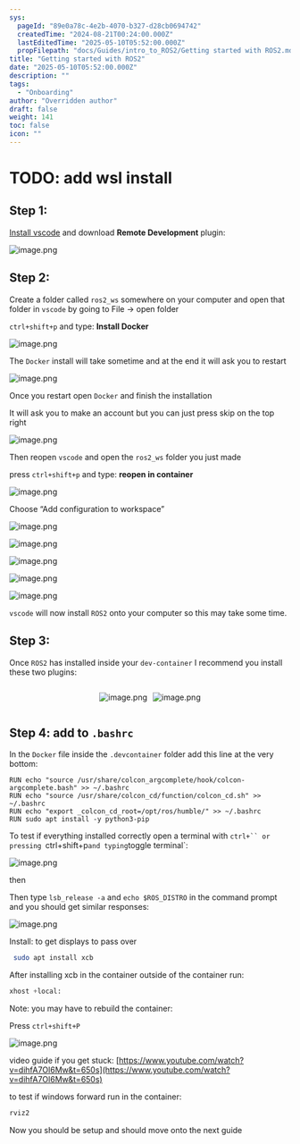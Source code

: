 ```yaml
---
sys:
  pageId: "89e0a78c-4e2b-4070-b327-d28cb0694742"
  createdTime: "2024-08-21T00:24:00.000Z"
  lastEditedTime: "2025-05-10T05:52:00.000Z"
  propFilepath: "docs/Guides/intro_to_ROS2/Getting started with ROS2.md"
title: "Getting started with ROS2"
date: "2025-05-10T05:52:00.000Z"
description: ""
tags:
  - "Onboarding"
author: "Overridden author"
draft: false
weight: 141
toc: false
icon: ""
---
```


# TODO: add wsl install

## Step 1:

[Install vscode](https://code.visualstudio.com/download) and download **Remote Development** plugin:

![image.png](https://prod-files-secure.s3.us-west-2.amazonaws.com/d518164a-d88e-44d1-a4ee-3adb3bd8bce0/efb52993-1881-4a40-b95e-6f020334f022/image.png?X-Amz-Algorithm=AWS4-HMAC-SHA256&X-Amz-Content-Sha256=UNSIGNED-PAYLOAD&X-Amz-Credential=ASIAZI2LB466W3SNLUJU%2F20250626%2Fus-west-2%2Fs3%2Faws4_request&X-Amz-Date=20250626T024044Z&X-Amz-Expires=3600&X-Amz-Security-Token=IQoJb3JpZ2luX2VjEFsaCXVzLXdlc3QtMiJGMEQCIHVV7VCKTsLTCbe7QGYXe%2FDhxzvjiLqknxVQu%2BGIQnGoAiAfOobJvDHoCS5t3chPNFSqR%2BMmSynEgL04W8%2Bg%2B1xclCr%2FAwhUEAAaDDYzNzQyMzE4MzgwNSIMe%2BJxySUCqy2j1fPlKtwDsG5oElhpNnO%2F7GWgTVNjjE6imLTfuckIMAyDzL5zwIvLJKAibm%2FG9bWnfxiBRl6LmamXdYEWe90KWHxllGmzxZEA037mLxaokJwKOdEncMA1UANA64z2tfMt53QF8DurQZmJnbS9d9F3ATyvi54pJBTBDwUk%2FbByxzEu%2BC4HU6DNMH774WyvraV0HWV45N9aoFXW%2FiNpleOYl6w0RSczOPmg1dc%2BAvqg%2FuT2Ve8wRnNeTPdlgTCQHS0GIN5vJ24UwoEewGwutAaXjVmCsGA9Cb41bT7AAkmpFEMhj3Kg2yswjcst9iYUnCr0xiNHY7MMBs%2FR2nkHufAXAP2o%2FJLT8%2BdDYWSuPIhr3PHrv7PCC9cq8%2Bo28lRRGhNsDa%2BHUugsePuiKD5ESKKwm%2BJmHt9Hr1iIWomUfsOLguEjhUfXb2IKrRblLPx6pj%2BNrM2NiIJtwxp33lV%2Bdk4WwerBVQi9ec6poEjPuITWjqKWbtbYciDwidlZNVriXpkVk0jinziPFSu3Ri9MYpnHizehinjKO1sYPxTvqMEyXfM5JDdPZGLNIsZ2OxCcwnultu%2B64NDlQep48ExPof%2BMHL2atuOdbHJ4LgrOpK8kRVkEDJzk3r1pVfafykKm%2FrBcwRkwpd7ywgY6pgHE%2FHHtnI8jnjJQdLf3OyABtr3coc7hmJvxD9hVeqONm4zZInVJ3Ezps9pdfRd5ZlcMJM3d8Ih77lUhbTcXQrA2fz%2FHqnobvgIvc%2F6aca%2F%2FOCvabw1yTfOoAuzWQxFOWgAGqL76%2BK139gasFMNeilh2xyO8VZKFRHLuqVdyv0z7eFFdbTOFcCqMJ%2BPhuAU%2BPu08yzKiIANZTYwDpEPyuUR1nGCB%2Boqz&X-Amz-Signature=c6b8c599890b3b0ec48dbb6a646fc0c61e1355a5937362f06495965b6746d5d4&X-Amz-SignedHeaders=host&x-amz-checksum-mode=ENABLED&x-id=GetObject)

## Step 2:

Create a folder called `ros2_ws` somewhere on your computer and open that folder in `vscode` by going to File → open folder 

`ctrl+shift+p` and type: **Install Docker**

![image.png](https://prod-files-secure.s3.us-west-2.amazonaws.com/d518164a-d88e-44d1-a4ee-3adb3bd8bce0/2269dc0e-1cd5-47ff-bceb-c04ad9b2eab0/image.png?X-Amz-Algorithm=AWS4-HMAC-SHA256&X-Amz-Content-Sha256=UNSIGNED-PAYLOAD&X-Amz-Credential=ASIAZI2LB466W3SNLUJU%2F20250626%2Fus-west-2%2Fs3%2Faws4_request&X-Amz-Date=20250626T024044Z&X-Amz-Expires=3600&X-Amz-Security-Token=IQoJb3JpZ2luX2VjEFsaCXVzLXdlc3QtMiJGMEQCIHVV7VCKTsLTCbe7QGYXe%2FDhxzvjiLqknxVQu%2BGIQnGoAiAfOobJvDHoCS5t3chPNFSqR%2BMmSynEgL04W8%2Bg%2B1xclCr%2FAwhUEAAaDDYzNzQyMzE4MzgwNSIMe%2BJxySUCqy2j1fPlKtwDsG5oElhpNnO%2F7GWgTVNjjE6imLTfuckIMAyDzL5zwIvLJKAibm%2FG9bWnfxiBRl6LmamXdYEWe90KWHxllGmzxZEA037mLxaokJwKOdEncMA1UANA64z2tfMt53QF8DurQZmJnbS9d9F3ATyvi54pJBTBDwUk%2FbByxzEu%2BC4HU6DNMH774WyvraV0HWV45N9aoFXW%2FiNpleOYl6w0RSczOPmg1dc%2BAvqg%2FuT2Ve8wRnNeTPdlgTCQHS0GIN5vJ24UwoEewGwutAaXjVmCsGA9Cb41bT7AAkmpFEMhj3Kg2yswjcst9iYUnCr0xiNHY7MMBs%2FR2nkHufAXAP2o%2FJLT8%2BdDYWSuPIhr3PHrv7PCC9cq8%2Bo28lRRGhNsDa%2BHUugsePuiKD5ESKKwm%2BJmHt9Hr1iIWomUfsOLguEjhUfXb2IKrRblLPx6pj%2BNrM2NiIJtwxp33lV%2Bdk4WwerBVQi9ec6poEjPuITWjqKWbtbYciDwidlZNVriXpkVk0jinziPFSu3Ri9MYpnHizehinjKO1sYPxTvqMEyXfM5JDdPZGLNIsZ2OxCcwnultu%2B64NDlQep48ExPof%2BMHL2atuOdbHJ4LgrOpK8kRVkEDJzk3r1pVfafykKm%2FrBcwRkwpd7ywgY6pgHE%2FHHtnI8jnjJQdLf3OyABtr3coc7hmJvxD9hVeqONm4zZInVJ3Ezps9pdfRd5ZlcMJM3d8Ih77lUhbTcXQrA2fz%2FHqnobvgIvc%2F6aca%2F%2FOCvabw1yTfOoAuzWQxFOWgAGqL76%2BK139gasFMNeilh2xyO8VZKFRHLuqVdyv0z7eFFdbTOFcCqMJ%2BPhuAU%2BPu08yzKiIANZTYwDpEPyuUR1nGCB%2Boqz&X-Amz-Signature=b6fd07f31e8308bcb6b4b8a5ed39119339bc0b1f8ef50091fe54005f0f921fc4&X-Amz-SignedHeaders=host&x-amz-checksum-mode=ENABLED&x-id=GetObject)

The `Docker` install will take sometime and at the end it will ask you to restart

![image.png](https://prod-files-secure.s3.us-west-2.amazonaws.com/d518164a-d88e-44d1-a4ee-3adb3bd8bce0/ed233f78-be33-4b1f-b89c-9c346c0e961e/image.png?X-Amz-Algorithm=AWS4-HMAC-SHA256&X-Amz-Content-Sha256=UNSIGNED-PAYLOAD&X-Amz-Credential=ASIAZI2LB466W3SNLUJU%2F20250626%2Fus-west-2%2Fs3%2Faws4_request&X-Amz-Date=20250626T024044Z&X-Amz-Expires=3600&X-Amz-Security-Token=IQoJb3JpZ2luX2VjEFsaCXVzLXdlc3QtMiJGMEQCIHVV7VCKTsLTCbe7QGYXe%2FDhxzvjiLqknxVQu%2BGIQnGoAiAfOobJvDHoCS5t3chPNFSqR%2BMmSynEgL04W8%2Bg%2B1xclCr%2FAwhUEAAaDDYzNzQyMzE4MzgwNSIMe%2BJxySUCqy2j1fPlKtwDsG5oElhpNnO%2F7GWgTVNjjE6imLTfuckIMAyDzL5zwIvLJKAibm%2FG9bWnfxiBRl6LmamXdYEWe90KWHxllGmzxZEA037mLxaokJwKOdEncMA1UANA64z2tfMt53QF8DurQZmJnbS9d9F3ATyvi54pJBTBDwUk%2FbByxzEu%2BC4HU6DNMH774WyvraV0HWV45N9aoFXW%2FiNpleOYl6w0RSczOPmg1dc%2BAvqg%2FuT2Ve8wRnNeTPdlgTCQHS0GIN5vJ24UwoEewGwutAaXjVmCsGA9Cb41bT7AAkmpFEMhj3Kg2yswjcst9iYUnCr0xiNHY7MMBs%2FR2nkHufAXAP2o%2FJLT8%2BdDYWSuPIhr3PHrv7PCC9cq8%2Bo28lRRGhNsDa%2BHUugsePuiKD5ESKKwm%2BJmHt9Hr1iIWomUfsOLguEjhUfXb2IKrRblLPx6pj%2BNrM2NiIJtwxp33lV%2Bdk4WwerBVQi9ec6poEjPuITWjqKWbtbYciDwidlZNVriXpkVk0jinziPFSu3Ri9MYpnHizehinjKO1sYPxTvqMEyXfM5JDdPZGLNIsZ2OxCcwnultu%2B64NDlQep48ExPof%2BMHL2atuOdbHJ4LgrOpK8kRVkEDJzk3r1pVfafykKm%2FrBcwRkwpd7ywgY6pgHE%2FHHtnI8jnjJQdLf3OyABtr3coc7hmJvxD9hVeqONm4zZInVJ3Ezps9pdfRd5ZlcMJM3d8Ih77lUhbTcXQrA2fz%2FHqnobvgIvc%2F6aca%2F%2FOCvabw1yTfOoAuzWQxFOWgAGqL76%2BK139gasFMNeilh2xyO8VZKFRHLuqVdyv0z7eFFdbTOFcCqMJ%2BPhuAU%2BPu08yzKiIANZTYwDpEPyuUR1nGCB%2Boqz&X-Amz-Signature=096ade21cca06adcda2751127ddccfcbb3f027399f3cfe5ba09d147306ddd334&X-Amz-SignedHeaders=host&x-amz-checksum-mode=ENABLED&x-id=GetObject)

Once you restart open `Docker` and finish the installation

It will ask you to make an account but you can just press skip on the top right

![image.png](https://prod-files-secure.s3.us-west-2.amazonaws.com/d518164a-d88e-44d1-a4ee-3adb3bd8bce0/21010ad9-1659-4fd9-9f59-9932a09b2a3d/image.png?X-Amz-Algorithm=AWS4-HMAC-SHA256&X-Amz-Content-Sha256=UNSIGNED-PAYLOAD&X-Amz-Credential=ASIAZI2LB466W3SNLUJU%2F20250626%2Fus-west-2%2Fs3%2Faws4_request&X-Amz-Date=20250626T024045Z&X-Amz-Expires=3600&X-Amz-Security-Token=IQoJb3JpZ2luX2VjEFsaCXVzLXdlc3QtMiJGMEQCIHVV7VCKTsLTCbe7QGYXe%2FDhxzvjiLqknxVQu%2BGIQnGoAiAfOobJvDHoCS5t3chPNFSqR%2BMmSynEgL04W8%2Bg%2B1xclCr%2FAwhUEAAaDDYzNzQyMzE4MzgwNSIMe%2BJxySUCqy2j1fPlKtwDsG5oElhpNnO%2F7GWgTVNjjE6imLTfuckIMAyDzL5zwIvLJKAibm%2FG9bWnfxiBRl6LmamXdYEWe90KWHxllGmzxZEA037mLxaokJwKOdEncMA1UANA64z2tfMt53QF8DurQZmJnbS9d9F3ATyvi54pJBTBDwUk%2FbByxzEu%2BC4HU6DNMH774WyvraV0HWV45N9aoFXW%2FiNpleOYl6w0RSczOPmg1dc%2BAvqg%2FuT2Ve8wRnNeTPdlgTCQHS0GIN5vJ24UwoEewGwutAaXjVmCsGA9Cb41bT7AAkmpFEMhj3Kg2yswjcst9iYUnCr0xiNHY7MMBs%2FR2nkHufAXAP2o%2FJLT8%2BdDYWSuPIhr3PHrv7PCC9cq8%2Bo28lRRGhNsDa%2BHUugsePuiKD5ESKKwm%2BJmHt9Hr1iIWomUfsOLguEjhUfXb2IKrRblLPx6pj%2BNrM2NiIJtwxp33lV%2Bdk4WwerBVQi9ec6poEjPuITWjqKWbtbYciDwidlZNVriXpkVk0jinziPFSu3Ri9MYpnHizehinjKO1sYPxTvqMEyXfM5JDdPZGLNIsZ2OxCcwnultu%2B64NDlQep48ExPof%2BMHL2atuOdbHJ4LgrOpK8kRVkEDJzk3r1pVfafykKm%2FrBcwRkwpd7ywgY6pgHE%2FHHtnI8jnjJQdLf3OyABtr3coc7hmJvxD9hVeqONm4zZInVJ3Ezps9pdfRd5ZlcMJM3d8Ih77lUhbTcXQrA2fz%2FHqnobvgIvc%2F6aca%2F%2FOCvabw1yTfOoAuzWQxFOWgAGqL76%2BK139gasFMNeilh2xyO8VZKFRHLuqVdyv0z7eFFdbTOFcCqMJ%2BPhuAU%2BPu08yzKiIANZTYwDpEPyuUR1nGCB%2Boqz&X-Amz-Signature=3e6e43a2913583b4f371535a9b0014a34cba9380f07fd85df45f3d2e4e0bc0d2&X-Amz-SignedHeaders=host&x-amz-checksum-mode=ENABLED&x-id=GetObject)

Then reopen `vscode` and open the `ros2_ws` folder you just made

press `ctrl+shift+p` and type: **reopen in container**

![image.png](https://prod-files-secure.s3.us-west-2.amazonaws.com/d518164a-d88e-44d1-a4ee-3adb3bd8bce0/4e93b8c2-41ad-488c-8095-c74205196118/image.png?X-Amz-Algorithm=AWS4-HMAC-SHA256&X-Amz-Content-Sha256=UNSIGNED-PAYLOAD&X-Amz-Credential=ASIAZI2LB466W3SNLUJU%2F20250626%2Fus-west-2%2Fs3%2Faws4_request&X-Amz-Date=20250626T024044Z&X-Amz-Expires=3600&X-Amz-Security-Token=IQoJb3JpZ2luX2VjEFsaCXVzLXdlc3QtMiJGMEQCIHVV7VCKTsLTCbe7QGYXe%2FDhxzvjiLqknxVQu%2BGIQnGoAiAfOobJvDHoCS5t3chPNFSqR%2BMmSynEgL04W8%2Bg%2B1xclCr%2FAwhUEAAaDDYzNzQyMzE4MzgwNSIMe%2BJxySUCqy2j1fPlKtwDsG5oElhpNnO%2F7GWgTVNjjE6imLTfuckIMAyDzL5zwIvLJKAibm%2FG9bWnfxiBRl6LmamXdYEWe90KWHxllGmzxZEA037mLxaokJwKOdEncMA1UANA64z2tfMt53QF8DurQZmJnbS9d9F3ATyvi54pJBTBDwUk%2FbByxzEu%2BC4HU6DNMH774WyvraV0HWV45N9aoFXW%2FiNpleOYl6w0RSczOPmg1dc%2BAvqg%2FuT2Ve8wRnNeTPdlgTCQHS0GIN5vJ24UwoEewGwutAaXjVmCsGA9Cb41bT7AAkmpFEMhj3Kg2yswjcst9iYUnCr0xiNHY7MMBs%2FR2nkHufAXAP2o%2FJLT8%2BdDYWSuPIhr3PHrv7PCC9cq8%2Bo28lRRGhNsDa%2BHUugsePuiKD5ESKKwm%2BJmHt9Hr1iIWomUfsOLguEjhUfXb2IKrRblLPx6pj%2BNrM2NiIJtwxp33lV%2Bdk4WwerBVQi9ec6poEjPuITWjqKWbtbYciDwidlZNVriXpkVk0jinziPFSu3Ri9MYpnHizehinjKO1sYPxTvqMEyXfM5JDdPZGLNIsZ2OxCcwnultu%2B64NDlQep48ExPof%2BMHL2atuOdbHJ4LgrOpK8kRVkEDJzk3r1pVfafykKm%2FrBcwRkwpd7ywgY6pgHE%2FHHtnI8jnjJQdLf3OyABtr3coc7hmJvxD9hVeqONm4zZInVJ3Ezps9pdfRd5ZlcMJM3d8Ih77lUhbTcXQrA2fz%2FHqnobvgIvc%2F6aca%2F%2FOCvabw1yTfOoAuzWQxFOWgAGqL76%2BK139gasFMNeilh2xyO8VZKFRHLuqVdyv0z7eFFdbTOFcCqMJ%2BPhuAU%2BPu08yzKiIANZTYwDpEPyuUR1nGCB%2Boqz&X-Amz-Signature=a674f09a7b7b9fd6abcd585c1b17e51b1a1377f7b7cefbd773ec38f44b01f62a&X-Amz-SignedHeaders=host&x-amz-checksum-mode=ENABLED&x-id=GetObject)

Choose “Add configuration to workspace”

![image.png](https://prod-files-secure.s3.us-west-2.amazonaws.com/d518164a-d88e-44d1-a4ee-3adb3bd8bce0/9560b282-5060-4989-ba37-97e7b2c22476/image.png?X-Amz-Algorithm=AWS4-HMAC-SHA256&X-Amz-Content-Sha256=UNSIGNED-PAYLOAD&X-Amz-Credential=ASIAZI2LB466W3SNLUJU%2F20250626%2Fus-west-2%2Fs3%2Faws4_request&X-Amz-Date=20250626T024045Z&X-Amz-Expires=3600&X-Amz-Security-Token=IQoJb3JpZ2luX2VjEFsaCXVzLXdlc3QtMiJGMEQCIHVV7VCKTsLTCbe7QGYXe%2FDhxzvjiLqknxVQu%2BGIQnGoAiAfOobJvDHoCS5t3chPNFSqR%2BMmSynEgL04W8%2Bg%2B1xclCr%2FAwhUEAAaDDYzNzQyMzE4MzgwNSIMe%2BJxySUCqy2j1fPlKtwDsG5oElhpNnO%2F7GWgTVNjjE6imLTfuckIMAyDzL5zwIvLJKAibm%2FG9bWnfxiBRl6LmamXdYEWe90KWHxllGmzxZEA037mLxaokJwKOdEncMA1UANA64z2tfMt53QF8DurQZmJnbS9d9F3ATyvi54pJBTBDwUk%2FbByxzEu%2BC4HU6DNMH774WyvraV0HWV45N9aoFXW%2FiNpleOYl6w0RSczOPmg1dc%2BAvqg%2FuT2Ve8wRnNeTPdlgTCQHS0GIN5vJ24UwoEewGwutAaXjVmCsGA9Cb41bT7AAkmpFEMhj3Kg2yswjcst9iYUnCr0xiNHY7MMBs%2FR2nkHufAXAP2o%2FJLT8%2BdDYWSuPIhr3PHrv7PCC9cq8%2Bo28lRRGhNsDa%2BHUugsePuiKD5ESKKwm%2BJmHt9Hr1iIWomUfsOLguEjhUfXb2IKrRblLPx6pj%2BNrM2NiIJtwxp33lV%2Bdk4WwerBVQi9ec6poEjPuITWjqKWbtbYciDwidlZNVriXpkVk0jinziPFSu3Ri9MYpnHizehinjKO1sYPxTvqMEyXfM5JDdPZGLNIsZ2OxCcwnultu%2B64NDlQep48ExPof%2BMHL2atuOdbHJ4LgrOpK8kRVkEDJzk3r1pVfafykKm%2FrBcwRkwpd7ywgY6pgHE%2FHHtnI8jnjJQdLf3OyABtr3coc7hmJvxD9hVeqONm4zZInVJ3Ezps9pdfRd5ZlcMJM3d8Ih77lUhbTcXQrA2fz%2FHqnobvgIvc%2F6aca%2F%2FOCvabw1yTfOoAuzWQxFOWgAGqL76%2BK139gasFMNeilh2xyO8VZKFRHLuqVdyv0z7eFFdbTOFcCqMJ%2BPhuAU%2BPu08yzKiIANZTYwDpEPyuUR1nGCB%2Boqz&X-Amz-Signature=219b31efa76144cf6fd70f21289de7aff04fee04acbee616ff708137a5b02953&X-Amz-SignedHeaders=host&x-amz-checksum-mode=ENABLED&x-id=GetObject)

![image.png](https://prod-files-secure.s3.us-west-2.amazonaws.com/d518164a-d88e-44d1-a4ee-3adb3bd8bce0/2ee63f81-886b-48e8-a553-dc6e5eac99e4/image.png?X-Amz-Algorithm=AWS4-HMAC-SHA256&X-Amz-Content-Sha256=UNSIGNED-PAYLOAD&X-Amz-Credential=ASIAZI2LB466W3SNLUJU%2F20250626%2Fus-west-2%2Fs3%2Faws4_request&X-Amz-Date=20250626T024044Z&X-Amz-Expires=3600&X-Amz-Security-Token=IQoJb3JpZ2luX2VjEFsaCXVzLXdlc3QtMiJGMEQCIHVV7VCKTsLTCbe7QGYXe%2FDhxzvjiLqknxVQu%2BGIQnGoAiAfOobJvDHoCS5t3chPNFSqR%2BMmSynEgL04W8%2Bg%2B1xclCr%2FAwhUEAAaDDYzNzQyMzE4MzgwNSIMe%2BJxySUCqy2j1fPlKtwDsG5oElhpNnO%2F7GWgTVNjjE6imLTfuckIMAyDzL5zwIvLJKAibm%2FG9bWnfxiBRl6LmamXdYEWe90KWHxllGmzxZEA037mLxaokJwKOdEncMA1UANA64z2tfMt53QF8DurQZmJnbS9d9F3ATyvi54pJBTBDwUk%2FbByxzEu%2BC4HU6DNMH774WyvraV0HWV45N9aoFXW%2FiNpleOYl6w0RSczOPmg1dc%2BAvqg%2FuT2Ve8wRnNeTPdlgTCQHS0GIN5vJ24UwoEewGwutAaXjVmCsGA9Cb41bT7AAkmpFEMhj3Kg2yswjcst9iYUnCr0xiNHY7MMBs%2FR2nkHufAXAP2o%2FJLT8%2BdDYWSuPIhr3PHrv7PCC9cq8%2Bo28lRRGhNsDa%2BHUugsePuiKD5ESKKwm%2BJmHt9Hr1iIWomUfsOLguEjhUfXb2IKrRblLPx6pj%2BNrM2NiIJtwxp33lV%2Bdk4WwerBVQi9ec6poEjPuITWjqKWbtbYciDwidlZNVriXpkVk0jinziPFSu3Ri9MYpnHizehinjKO1sYPxTvqMEyXfM5JDdPZGLNIsZ2OxCcwnultu%2B64NDlQep48ExPof%2BMHL2atuOdbHJ4LgrOpK8kRVkEDJzk3r1pVfafykKm%2FrBcwRkwpd7ywgY6pgHE%2FHHtnI8jnjJQdLf3OyABtr3coc7hmJvxD9hVeqONm4zZInVJ3Ezps9pdfRd5ZlcMJM3d8Ih77lUhbTcXQrA2fz%2FHqnobvgIvc%2F6aca%2F%2FOCvabw1yTfOoAuzWQxFOWgAGqL76%2BK139gasFMNeilh2xyO8VZKFRHLuqVdyv0z7eFFdbTOFcCqMJ%2BPhuAU%2BPu08yzKiIANZTYwDpEPyuUR1nGCB%2Boqz&X-Amz-Signature=905a1bdbeab2b6acf8f6e4efe7f7e94750a818608218904e71432a3a579a8e9b&X-Amz-SignedHeaders=host&x-amz-checksum-mode=ENABLED&x-id=GetObject)

![image.png](https://prod-files-secure.s3.us-west-2.amazonaws.com/d518164a-d88e-44d1-a4ee-3adb3bd8bce0/ae1580b2-b048-407e-aed9-b584224a7a04/image.png?X-Amz-Algorithm=AWS4-HMAC-SHA256&X-Amz-Content-Sha256=UNSIGNED-PAYLOAD&X-Amz-Credential=ASIAZI2LB466W3SNLUJU%2F20250626%2Fus-west-2%2Fs3%2Faws4_request&X-Amz-Date=20250626T024044Z&X-Amz-Expires=3600&X-Amz-Security-Token=IQoJb3JpZ2luX2VjEFsaCXVzLXdlc3QtMiJGMEQCIHVV7VCKTsLTCbe7QGYXe%2FDhxzvjiLqknxVQu%2BGIQnGoAiAfOobJvDHoCS5t3chPNFSqR%2BMmSynEgL04W8%2Bg%2B1xclCr%2FAwhUEAAaDDYzNzQyMzE4MzgwNSIMe%2BJxySUCqy2j1fPlKtwDsG5oElhpNnO%2F7GWgTVNjjE6imLTfuckIMAyDzL5zwIvLJKAibm%2FG9bWnfxiBRl6LmamXdYEWe90KWHxllGmzxZEA037mLxaokJwKOdEncMA1UANA64z2tfMt53QF8DurQZmJnbS9d9F3ATyvi54pJBTBDwUk%2FbByxzEu%2BC4HU6DNMH774WyvraV0HWV45N9aoFXW%2FiNpleOYl6w0RSczOPmg1dc%2BAvqg%2FuT2Ve8wRnNeTPdlgTCQHS0GIN5vJ24UwoEewGwutAaXjVmCsGA9Cb41bT7AAkmpFEMhj3Kg2yswjcst9iYUnCr0xiNHY7MMBs%2FR2nkHufAXAP2o%2FJLT8%2BdDYWSuPIhr3PHrv7PCC9cq8%2Bo28lRRGhNsDa%2BHUugsePuiKD5ESKKwm%2BJmHt9Hr1iIWomUfsOLguEjhUfXb2IKrRblLPx6pj%2BNrM2NiIJtwxp33lV%2Bdk4WwerBVQi9ec6poEjPuITWjqKWbtbYciDwidlZNVriXpkVk0jinziPFSu3Ri9MYpnHizehinjKO1sYPxTvqMEyXfM5JDdPZGLNIsZ2OxCcwnultu%2B64NDlQep48ExPof%2BMHL2atuOdbHJ4LgrOpK8kRVkEDJzk3r1pVfafykKm%2FrBcwRkwpd7ywgY6pgHE%2FHHtnI8jnjJQdLf3OyABtr3coc7hmJvxD9hVeqONm4zZInVJ3Ezps9pdfRd5ZlcMJM3d8Ih77lUhbTcXQrA2fz%2FHqnobvgIvc%2F6aca%2F%2FOCvabw1yTfOoAuzWQxFOWgAGqL76%2BK139gasFMNeilh2xyO8VZKFRHLuqVdyv0z7eFFdbTOFcCqMJ%2BPhuAU%2BPu08yzKiIANZTYwDpEPyuUR1nGCB%2Boqz&X-Amz-Signature=c83a7d7a6c783d73c224a0d7a32359faccdbfd04dc22bb60fcdc5d187ad8ba31&X-Amz-SignedHeaders=host&x-amz-checksum-mode=ENABLED&x-id=GetObject)

![image.png](https://prod-files-secure.s3.us-west-2.amazonaws.com/d518164a-d88e-44d1-a4ee-3adb3bd8bce0/53255b28-f75e-430f-b9e3-c0ac8577e42b/image.png?X-Amz-Algorithm=AWS4-HMAC-SHA256&X-Amz-Content-Sha256=UNSIGNED-PAYLOAD&X-Amz-Credential=ASIAZI2LB466W3SNLUJU%2F20250626%2Fus-west-2%2Fs3%2Faws4_request&X-Amz-Date=20250626T024044Z&X-Amz-Expires=3600&X-Amz-Security-Token=IQoJb3JpZ2luX2VjEFsaCXVzLXdlc3QtMiJGMEQCIHVV7VCKTsLTCbe7QGYXe%2FDhxzvjiLqknxVQu%2BGIQnGoAiAfOobJvDHoCS5t3chPNFSqR%2BMmSynEgL04W8%2Bg%2B1xclCr%2FAwhUEAAaDDYzNzQyMzE4MzgwNSIMe%2BJxySUCqy2j1fPlKtwDsG5oElhpNnO%2F7GWgTVNjjE6imLTfuckIMAyDzL5zwIvLJKAibm%2FG9bWnfxiBRl6LmamXdYEWe90KWHxllGmzxZEA037mLxaokJwKOdEncMA1UANA64z2tfMt53QF8DurQZmJnbS9d9F3ATyvi54pJBTBDwUk%2FbByxzEu%2BC4HU6DNMH774WyvraV0HWV45N9aoFXW%2FiNpleOYl6w0RSczOPmg1dc%2BAvqg%2FuT2Ve8wRnNeTPdlgTCQHS0GIN5vJ24UwoEewGwutAaXjVmCsGA9Cb41bT7AAkmpFEMhj3Kg2yswjcst9iYUnCr0xiNHY7MMBs%2FR2nkHufAXAP2o%2FJLT8%2BdDYWSuPIhr3PHrv7PCC9cq8%2Bo28lRRGhNsDa%2BHUugsePuiKD5ESKKwm%2BJmHt9Hr1iIWomUfsOLguEjhUfXb2IKrRblLPx6pj%2BNrM2NiIJtwxp33lV%2Bdk4WwerBVQi9ec6poEjPuITWjqKWbtbYciDwidlZNVriXpkVk0jinziPFSu3Ri9MYpnHizehinjKO1sYPxTvqMEyXfM5JDdPZGLNIsZ2OxCcwnultu%2B64NDlQep48ExPof%2BMHL2atuOdbHJ4LgrOpK8kRVkEDJzk3r1pVfafykKm%2FrBcwRkwpd7ywgY6pgHE%2FHHtnI8jnjJQdLf3OyABtr3coc7hmJvxD9hVeqONm4zZInVJ3Ezps9pdfRd5ZlcMJM3d8Ih77lUhbTcXQrA2fz%2FHqnobvgIvc%2F6aca%2F%2FOCvabw1yTfOoAuzWQxFOWgAGqL76%2BK139gasFMNeilh2xyO8VZKFRHLuqVdyv0z7eFFdbTOFcCqMJ%2BPhuAU%2BPu08yzKiIANZTYwDpEPyuUR1nGCB%2Boqz&X-Amz-Signature=2e3e5bb011cae130b132a404b18e59bbcdeb2d5162c9f19b54bbfd5b77213072&X-Amz-SignedHeaders=host&x-amz-checksum-mode=ENABLED&x-id=GetObject)

![image.png](https://prod-files-secure.s3.us-west-2.amazonaws.com/d518164a-d88e-44d1-a4ee-3adb3bd8bce0/7c562767-5af9-4ffb-97d1-327bcdf4ee00/image.png?X-Amz-Algorithm=AWS4-HMAC-SHA256&X-Amz-Content-Sha256=UNSIGNED-PAYLOAD&X-Amz-Credential=ASIAZI2LB466W3SNLUJU%2F20250626%2Fus-west-2%2Fs3%2Faws4_request&X-Amz-Date=20250626T024045Z&X-Amz-Expires=3600&X-Amz-Security-Token=IQoJb3JpZ2luX2VjEFsaCXVzLXdlc3QtMiJGMEQCIHVV7VCKTsLTCbe7QGYXe%2FDhxzvjiLqknxVQu%2BGIQnGoAiAfOobJvDHoCS5t3chPNFSqR%2BMmSynEgL04W8%2Bg%2B1xclCr%2FAwhUEAAaDDYzNzQyMzE4MzgwNSIMe%2BJxySUCqy2j1fPlKtwDsG5oElhpNnO%2F7GWgTVNjjE6imLTfuckIMAyDzL5zwIvLJKAibm%2FG9bWnfxiBRl6LmamXdYEWe90KWHxllGmzxZEA037mLxaokJwKOdEncMA1UANA64z2tfMt53QF8DurQZmJnbS9d9F3ATyvi54pJBTBDwUk%2FbByxzEu%2BC4HU6DNMH774WyvraV0HWV45N9aoFXW%2FiNpleOYl6w0RSczOPmg1dc%2BAvqg%2FuT2Ve8wRnNeTPdlgTCQHS0GIN5vJ24UwoEewGwutAaXjVmCsGA9Cb41bT7AAkmpFEMhj3Kg2yswjcst9iYUnCr0xiNHY7MMBs%2FR2nkHufAXAP2o%2FJLT8%2BdDYWSuPIhr3PHrv7PCC9cq8%2Bo28lRRGhNsDa%2BHUugsePuiKD5ESKKwm%2BJmHt9Hr1iIWomUfsOLguEjhUfXb2IKrRblLPx6pj%2BNrM2NiIJtwxp33lV%2Bdk4WwerBVQi9ec6poEjPuITWjqKWbtbYciDwidlZNVriXpkVk0jinziPFSu3Ri9MYpnHizehinjKO1sYPxTvqMEyXfM5JDdPZGLNIsZ2OxCcwnultu%2B64NDlQep48ExPof%2BMHL2atuOdbHJ4LgrOpK8kRVkEDJzk3r1pVfafykKm%2FrBcwRkwpd7ywgY6pgHE%2FHHtnI8jnjJQdLf3OyABtr3coc7hmJvxD9hVeqONm4zZInVJ3Ezps9pdfRd5ZlcMJM3d8Ih77lUhbTcXQrA2fz%2FHqnobvgIvc%2F6aca%2F%2FOCvabw1yTfOoAuzWQxFOWgAGqL76%2BK139gasFMNeilh2xyO8VZKFRHLuqVdyv0z7eFFdbTOFcCqMJ%2BPhuAU%2BPu08yzKiIANZTYwDpEPyuUR1nGCB%2Boqz&X-Amz-Signature=7e671a42f186c3474026a05c26cae6608d05561b64f086192b91750b3a39e9fe&X-Amz-SignedHeaders=host&x-amz-checksum-mode=ENABLED&x-id=GetObject)

`vscode` will now install `ROS2` onto your computer so this may take some time.

## Step 3:

Once `ROS2` has installed inside your `dev-container` I recommend you install these two plugins:

<div style="display: flex;flex-direction: row; column-gap:10px; max-width: 630px;justify-content: center;">
<div>

![image.png](https://prod-files-secure.s3.us-west-2.amazonaws.com/d518164a-d88e-44d1-a4ee-3adb3bd8bce0/3fc3d550-5a54-4ba1-ba6b-faa01cdb7369/image.png?X-Amz-Algorithm=AWS4-HMAC-SHA256&X-Amz-Content-Sha256=UNSIGNED-PAYLOAD&X-Amz-Credential=ASIAZI2LB4666OZ2FNN7%2F20250626%2Fus-west-2%2Fs3%2Faws4_request&X-Amz-Date=20250626T024048Z&X-Amz-Expires=3600&X-Amz-Security-Token=IQoJb3JpZ2luX2VjEFsaCXVzLXdlc3QtMiJIMEYCIQDb4Qgh0h7L1kcT6fF0pa2MGKMW2Suj2ZzH5zYEcy007wIhALEWptRJNT0C3niO9h1qmBoZHupp6c5s29oDLQTXjzt4Kv8DCFMQABoMNjM3NDIzMTgzODA1IgxbH%2F%2F4%2Fxh4qdYgmCQq3AM7zaJr4iG7xqlHUmaXg9DEjWhMzenDL7wj%2FOpaYxyvfgsi7Vtxod6yhCxipaOZT1w9K3C%2FBrIKuyTBLqE3%2BwVtfCRSjXZxvTliKlCQp6AOzLYhn9kesE9WWr0oYZ3zT0jjUEOIShRnTOY41HZykgnVlfCZ41RxuKNQHulL3dhMVVI%2FNyaP4E4rxUu9Yt890Gt1BOsCpJv8dPjpWtW8Ahfr%2BqaGBGZGFMkleYsPvGLw7ehA%2FZBCbicGUbFAO1AgEzKp7MH71kqB9CGEZZR9rLpWPDPFI%2BkpOAXApVzPvK1sFDOxXlJz3i0Q3J1EOVwNJr1RVP0%2Bn6l0DMtgEcreEBp%2FkkAxtjlCNZJdoXnfz%2BTPE5gmPFZj0EzMY3uxI7Hs78xOKqzfy59jCiq64pfFckb1Owz%2BvJoRIyKne4YGpAwoGhZg42Ah8ikbrpbJgLE1NhbOF%2FNzAHMvP8NF9vPUXYGHez6uHFdtCRKrto8Cg604zg%2Bn%2BA0CPLx%2Fz3UGFxgKe%2FcIcj7A0vl6u6io7uGheiADuFUtEJAtWeVmKksgHw9O2fcWi4jxqcOue5%2Fi%2FgAZNoIWyD5qdLRku8JzmWnX%2FFWFL5xZCZ5P78CsLRvW9MECqSXfBhqN4tQPOc63XzCu3vLCBjqkAbIpb0x5VUQdqbSj4wBmBh%2BMt8yhkx4H6smPSxK402Eoxh91A03QzdoUhy0jTsnkmRXFeV4E81kyp9WsF5N7bOKibgNnVscyPcUUN7qavxG45%2BxCupdUKnEduEbJRH69X6pvRPY9lQRBRgWrzSgSLwNJx5a4OLY%2F0YKvuz5sTzz7PeldJHPpK34wnBT5gSKCkQto5b5sP2FJJkali4fZ1%2FSHEdso&X-Amz-Signature=897d5160bddcb892d79e101173a0811252d44a62bea83ae7fdd688cbad414e2a&X-Amz-SignedHeaders=host&x-amz-checksum-mode=ENABLED&x-id=GetObject)

</div>
<div>

![image.png](https://prod-files-secure.s3.us-west-2.amazonaws.com/d518164a-d88e-44d1-a4ee-3adb3bd8bce0/d994cc66-13c2-4093-a5a3-f84cf4601a82/image.png?X-Amz-Algorithm=AWS4-HMAC-SHA256&X-Amz-Content-Sha256=UNSIGNED-PAYLOAD&X-Amz-Credential=ASIAZI2LB4666KUTRBD3%2F20250626%2Fus-west-2%2Fs3%2Faws4_request&X-Amz-Date=20250626T024048Z&X-Amz-Expires=3600&X-Amz-Security-Token=IQoJb3JpZ2luX2VjEFsaCXVzLXdlc3QtMiJHMEUCIQCMhY8L1pdqna7qT971XZvSxYiKoKtROb1YHiDXMxf3PQIgP06tAd%2BK2T9pNuQv4x6jZKzJ7JrtaNuFx%2FLEQrcFJ4kq%2FwMIVBAAGgw2Mzc0MjMxODM4MDUiDB%2Fvjt9AR4316h42kircA53ZxabbhmbiU%2FTGMaMvkW12qqcKowrMEimzMu5aH4hdNKwhQSV3eze6w3wniEs44uRZdBjw9RmpxFtq%2F2JcS8Shi4sTDchgx9mGYRDnnr3jgtcHRnWEAHg9CYW07mpzCXZFsR8%2FZjzkI5rWKdh0NnBnRBsrHeVTpDa5qRCpA2l1YOCSfusrUe87ctIsMBG9JuJ5JmeSS4CJw2QG1FNZZw2S%2BvzkTU3gbeinuZRMH8mfyYtdgVFMPK0Jou%2FsSD6F7UlZX72EnAaq5s0jXLA7Zybcb7TKkz%2FEMN0nak5v6pIWTME1TNwTIgCfCAy%2Fp2fW8q2Lou1HY1bWtaU%2FPR8Ibv%2BRdAEwwDwB2dsaBreGS%2FY520Yg8uSq41hx6%2BbjSIo3p1CeceebtcwbcHcEQAs6IiSyv2Uce7p%2FHOUZ%2FuVOrIDk4WXw4uY6RV37mUCN8J0h76a2MGCAVU5ysbXdfvjNZ7FcrLjSNB5Q5EWFfijM%2F22RWWeTYoRD8%2FnL%2B9ZTD%2BPMfNzGi84aeSMOuRVdxbC3jMwMhrwEas0CWQUImxhZp2GZsOqn2DLR6wQ2ZUZ67xU402xdkrTVA%2FhwqsXmvAFGgO98NszcndfCPd%2BOjv5ZK79kyhVG4hXDwt3fLdcNMOve8sIGOqUBw50ffg32LJGFZ6sNcuXLHP%2FQivKXen%2Fgg6%2BRw99wpR1JvnmQmsW2tsb9zrg0Ha%2FA61J4xgLK3XW2YjQFzapT5dAoTtCAFlN0xpth4o3kWZF8Sjbi5RzSXOtyP4aVRrMXomQOlWKVZ%2FCKYmF%2Fk%2FAp%2FUU1%2FetIv%2Buz0zBP7Ya%2FhogA77ZjswhfEUfqTagCn5Jxi0zaiXmf0fzdf4JjVKmu2f51yUzX&X-Amz-Signature=bd3d29cc2ad1596cca84edc4f4229e3f4482d34f1198fbbccd9af8d04b03e5b5&X-Amz-SignedHeaders=host&x-amz-checksum-mode=ENABLED&x-id=GetObject)

</div>
</div>

## Step 4: add to `.bashrc`

In the `Docker` file inside the `.devcontainer` folder add this line at the very bottom: 

```docker
RUN echo "source /usr/share/colcon_argcomplete/hook/colcon-argcomplete.bash" >> ~/.bashrc
RUN echo "source /usr/share/colcon_cd/function/colcon_cd.sh" >> ~/.bashrc
RUN echo "export _colcon_cd_root=/opt/ros/humble/" >> ~/.bashrc
RUN sudo apt install -y python3-pip 
```

To test if everything installed correctly open a terminal with `ctrl+`` or pressing `ctrl+shift+p` and typing `toggle terminal`:

![image.png](https://prod-files-secure.s3.us-west-2.amazonaws.com/d518164a-d88e-44d1-a4ee-3adb3bd8bce0/6a4943d8-b04e-4c02-9a58-775f3384d1a5/image.png?X-Amz-Algorithm=AWS4-HMAC-SHA256&X-Amz-Content-Sha256=UNSIGNED-PAYLOAD&X-Amz-Credential=ASIAZI2LB466W3SNLUJU%2F20250626%2Fus-west-2%2Fs3%2Faws4_request&X-Amz-Date=20250626T024044Z&X-Amz-Expires=3600&X-Amz-Security-Token=IQoJb3JpZ2luX2VjEFsaCXVzLXdlc3QtMiJGMEQCIHVV7VCKTsLTCbe7QGYXe%2FDhxzvjiLqknxVQu%2BGIQnGoAiAfOobJvDHoCS5t3chPNFSqR%2BMmSynEgL04W8%2Bg%2B1xclCr%2FAwhUEAAaDDYzNzQyMzE4MzgwNSIMe%2BJxySUCqy2j1fPlKtwDsG5oElhpNnO%2F7GWgTVNjjE6imLTfuckIMAyDzL5zwIvLJKAibm%2FG9bWnfxiBRl6LmamXdYEWe90KWHxllGmzxZEA037mLxaokJwKOdEncMA1UANA64z2tfMt53QF8DurQZmJnbS9d9F3ATyvi54pJBTBDwUk%2FbByxzEu%2BC4HU6DNMH774WyvraV0HWV45N9aoFXW%2FiNpleOYl6w0RSczOPmg1dc%2BAvqg%2FuT2Ve8wRnNeTPdlgTCQHS0GIN5vJ24UwoEewGwutAaXjVmCsGA9Cb41bT7AAkmpFEMhj3Kg2yswjcst9iYUnCr0xiNHY7MMBs%2FR2nkHufAXAP2o%2FJLT8%2BdDYWSuPIhr3PHrv7PCC9cq8%2Bo28lRRGhNsDa%2BHUugsePuiKD5ESKKwm%2BJmHt9Hr1iIWomUfsOLguEjhUfXb2IKrRblLPx6pj%2BNrM2NiIJtwxp33lV%2Bdk4WwerBVQi9ec6poEjPuITWjqKWbtbYciDwidlZNVriXpkVk0jinziPFSu3Ri9MYpnHizehinjKO1sYPxTvqMEyXfM5JDdPZGLNIsZ2OxCcwnultu%2B64NDlQep48ExPof%2BMHL2atuOdbHJ4LgrOpK8kRVkEDJzk3r1pVfafykKm%2FrBcwRkwpd7ywgY6pgHE%2FHHtnI8jnjJQdLf3OyABtr3coc7hmJvxD9hVeqONm4zZInVJ3Ezps9pdfRd5ZlcMJM3d8Ih77lUhbTcXQrA2fz%2FHqnobvgIvc%2F6aca%2F%2FOCvabw1yTfOoAuzWQxFOWgAGqL76%2BK139gasFMNeilh2xyO8VZKFRHLuqVdyv0z7eFFdbTOFcCqMJ%2BPhuAU%2BPu08yzKiIANZTYwDpEPyuUR1nGCB%2Boqz&X-Amz-Signature=3be77f9e3d04bebf4708b419cff357cf2e3a75f905f40518e374773883ae0331&X-Amz-SignedHeaders=host&x-amz-checksum-mode=ENABLED&x-id=GetObject)

then 

Then type `lsb_release -a` and `echo $ROS_DISTRO` in the command prompt and you should get similar responses:

![image.png](https://prod-files-secure.s3.us-west-2.amazonaws.com/d518164a-d88e-44d1-a4ee-3adb3bd8bce0/3e635dec-a805-4e85-8b9e-d000e5b71a4e/image.png?X-Amz-Algorithm=AWS4-HMAC-SHA256&X-Amz-Content-Sha256=UNSIGNED-PAYLOAD&X-Amz-Credential=ASIAZI2LB466W3SNLUJU%2F20250626%2Fus-west-2%2Fs3%2Faws4_request&X-Amz-Date=20250626T024045Z&X-Amz-Expires=3600&X-Amz-Security-Token=IQoJb3JpZ2luX2VjEFsaCXVzLXdlc3QtMiJGMEQCIHVV7VCKTsLTCbe7QGYXe%2FDhxzvjiLqknxVQu%2BGIQnGoAiAfOobJvDHoCS5t3chPNFSqR%2BMmSynEgL04W8%2Bg%2B1xclCr%2FAwhUEAAaDDYzNzQyMzE4MzgwNSIMe%2BJxySUCqy2j1fPlKtwDsG5oElhpNnO%2F7GWgTVNjjE6imLTfuckIMAyDzL5zwIvLJKAibm%2FG9bWnfxiBRl6LmamXdYEWe90KWHxllGmzxZEA037mLxaokJwKOdEncMA1UANA64z2tfMt53QF8DurQZmJnbS9d9F3ATyvi54pJBTBDwUk%2FbByxzEu%2BC4HU6DNMH774WyvraV0HWV45N9aoFXW%2FiNpleOYl6w0RSczOPmg1dc%2BAvqg%2FuT2Ve8wRnNeTPdlgTCQHS0GIN5vJ24UwoEewGwutAaXjVmCsGA9Cb41bT7AAkmpFEMhj3Kg2yswjcst9iYUnCr0xiNHY7MMBs%2FR2nkHufAXAP2o%2FJLT8%2BdDYWSuPIhr3PHrv7PCC9cq8%2Bo28lRRGhNsDa%2BHUugsePuiKD5ESKKwm%2BJmHt9Hr1iIWomUfsOLguEjhUfXb2IKrRblLPx6pj%2BNrM2NiIJtwxp33lV%2Bdk4WwerBVQi9ec6poEjPuITWjqKWbtbYciDwidlZNVriXpkVk0jinziPFSu3Ri9MYpnHizehinjKO1sYPxTvqMEyXfM5JDdPZGLNIsZ2OxCcwnultu%2B64NDlQep48ExPof%2BMHL2atuOdbHJ4LgrOpK8kRVkEDJzk3r1pVfafykKm%2FrBcwRkwpd7ywgY6pgHE%2FHHtnI8jnjJQdLf3OyABtr3coc7hmJvxD9hVeqONm4zZInVJ3Ezps9pdfRd5ZlcMJM3d8Ih77lUhbTcXQrA2fz%2FHqnobvgIvc%2F6aca%2F%2FOCvabw1yTfOoAuzWQxFOWgAGqL76%2BK139gasFMNeilh2xyO8VZKFRHLuqVdyv0z7eFFdbTOFcCqMJ%2BPhuAU%2BPu08yzKiIANZTYwDpEPyuUR1nGCB%2Boqz&X-Amz-Signature=ceec7b394501e6a9da7b9c04ccb49686a5c6a48189bf5ce5bf60f06149731783&X-Amz-SignedHeaders=host&x-amz-checksum-mode=ENABLED&x-id=GetObject)

Install:  to get displays to pass over

```bash
 sudo apt install xcb
```

After installing xcb in the container outside of the container run:

```python
xhost +local:
```

Note: you may have to rebuild the container:

Press `ctrl+shift+P`

![image.png](https://prod-files-secure.s3.us-west-2.amazonaws.com/d518164a-d88e-44d1-a4ee-3adb3bd8bce0/6c2be660-2618-4c38-9c26-53554f7a0b7b/image.png?X-Amz-Algorithm=AWS4-HMAC-SHA256&X-Amz-Content-Sha256=UNSIGNED-PAYLOAD&X-Amz-Credential=ASIAZI2LB466W3SNLUJU%2F20250626%2Fus-west-2%2Fs3%2Faws4_request&X-Amz-Date=20250626T024045Z&X-Amz-Expires=3600&X-Amz-Security-Token=IQoJb3JpZ2luX2VjEFsaCXVzLXdlc3QtMiJGMEQCIHVV7VCKTsLTCbe7QGYXe%2FDhxzvjiLqknxVQu%2BGIQnGoAiAfOobJvDHoCS5t3chPNFSqR%2BMmSynEgL04W8%2Bg%2B1xclCr%2FAwhUEAAaDDYzNzQyMzE4MzgwNSIMe%2BJxySUCqy2j1fPlKtwDsG5oElhpNnO%2F7GWgTVNjjE6imLTfuckIMAyDzL5zwIvLJKAibm%2FG9bWnfxiBRl6LmamXdYEWe90KWHxllGmzxZEA037mLxaokJwKOdEncMA1UANA64z2tfMt53QF8DurQZmJnbS9d9F3ATyvi54pJBTBDwUk%2FbByxzEu%2BC4HU6DNMH774WyvraV0HWV45N9aoFXW%2FiNpleOYl6w0RSczOPmg1dc%2BAvqg%2FuT2Ve8wRnNeTPdlgTCQHS0GIN5vJ24UwoEewGwutAaXjVmCsGA9Cb41bT7AAkmpFEMhj3Kg2yswjcst9iYUnCr0xiNHY7MMBs%2FR2nkHufAXAP2o%2FJLT8%2BdDYWSuPIhr3PHrv7PCC9cq8%2Bo28lRRGhNsDa%2BHUugsePuiKD5ESKKwm%2BJmHt9Hr1iIWomUfsOLguEjhUfXb2IKrRblLPx6pj%2BNrM2NiIJtwxp33lV%2Bdk4WwerBVQi9ec6poEjPuITWjqKWbtbYciDwidlZNVriXpkVk0jinziPFSu3Ri9MYpnHizehinjKO1sYPxTvqMEyXfM5JDdPZGLNIsZ2OxCcwnultu%2B64NDlQep48ExPof%2BMHL2atuOdbHJ4LgrOpK8kRVkEDJzk3r1pVfafykKm%2FrBcwRkwpd7ywgY6pgHE%2FHHtnI8jnjJQdLf3OyABtr3coc7hmJvxD9hVeqONm4zZInVJ3Ezps9pdfRd5ZlcMJM3d8Ih77lUhbTcXQrA2fz%2FHqnobvgIvc%2F6aca%2F%2FOCvabw1yTfOoAuzWQxFOWgAGqL76%2BK139gasFMNeilh2xyO8VZKFRHLuqVdyv0z7eFFdbTOFcCqMJ%2BPhuAU%2BPu08yzKiIANZTYwDpEPyuUR1nGCB%2Boqz&X-Amz-Signature=13b74d5f0c45dd948f22f3bbc6750eb467d27c1b160c4138a70b852af844b5fb&X-Amz-SignedHeaders=host&x-amz-checksum-mode=ENABLED&x-id=GetObject)

video guide if you get stuck: [https://www.youtube.com/watch?v=dihfA7Ol6Mw&t=650s](https://www.youtube.com/watch?v=dihfA7Ol6Mw&t=650s)

to test if windows forward run in the container:

```bash
rviz2
```

Now you should be setup and should move onto the next guide 
